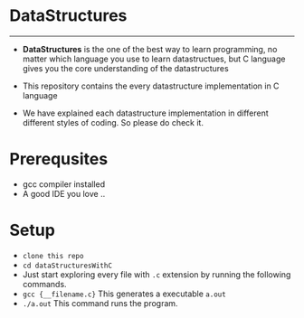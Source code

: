# DataStructures 

____

- **DataStructures** is the one of the best way to learn programming, no matter which language you
use to learn datastructues, but C language gives you the core understanding of the datastructures

- This repository contains the every datastructure implementation in C language

- We have explained each datastructure implementation in different different styles of coding. So please do check it.

# Prerequsites
- gcc compiler installed
- A good IDE you love ..

# Setup

- `clone this repo`
- `cd dataStructuresWithC`
- Just start exploring every file with `.c` extension by running the following commands.
- `gcc {__filename.c}` This generates a executable `a.out`
- `./a.out` This command runs the program.